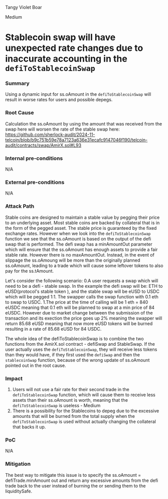 Tangy Violet Boar

Medium

# Stablecoin swap will have unexpected rate changes due to inaccurate accounting in the `defiToStablecoinSwap`

### Summary

Using a dynamic input for ss.oAmount in the `defiToStablecoinSwap` will result in worse rates for users and possible depegs.

### Root Cause

Calculation the ss.oAmount by using the amount that was received from the swap here will worsen the rate of the stable swap here:
https://github.com/sherlock-audit/2024-11-telcoin/blob/b9c751b59e78a7123a636e31ecafc9147046f190/telcoin-audit/contracts/swap/AmirX.sol#L93

### Internal pre-conditions

N/A

### External pre-conditions

N/A

### Attack Path

Stable coins are designed to maintain a stable value by pegging their price to an underlying asset. Most stable coins are backed by collateral that is in the form of the pegged asset. The stable price is guaranteed by the fixed exchange rates.
However when we look into the `defiToStablecoinSwap` function we see that the ss.oAmount is based on the output of the defi swap that is performed.
The defi swap has a minAmountOut parameter which will ensure that the ss.oAmount has enough assets to provide a fair stable rate.
However there is no maxAmountOut. Instead, in the event of slippage the ss.oAmoung will be more than the originally planned ss.oAmount, leading to a trade which will cause some leftover tokens to also pay for the ss.tAmount.

Let's consider the following scenario:
0.A user requests a swap which will need to be a defi - stable swap. In the example the defi swap will be: ETH to eUSD(protocol's stable token ), and the stable swap will be eUSD to USDC which will be pegged 1:1. The swapper calls the swap function with 0.1 eth to swap to USDC.
1.The price at the time of calling will be 1 eth = 840 eUSDC meaning that 0.1 eth will be planned to swap at a min price of 84 eUSDC. However due to market change between the submission of the transaction and its exection the price goes up 2% meaning the swapper will return 85.68 eUSD meaning that now more eUSD tokens will be burned resulting in a rate of 85.68 eUSD for 84 USDC. 

The whole idea of the defiToStablecoinSwap is to combine the two functions from the AmirX.sol contract - defiSwap and StableSwap.
If the user actually uses the `defiToStablecoinSwap`, they will receive less tokens than they would have, if they first used the `defiSwap` and then the `stablecoinSwap` function, because of the wrong update of ss.oAmount pointed out in the root cause.

### Impact

1. Users will not use a fair rate for their second trade in the `defiToStablecoinSwap` function, which will cause them to receive less assets than their ss.oAmount is worth, meaning that the `defiToStablecoinSwap` is useless - Medium
2. There is a possibility for the Stablecoins to depeg due to the excessive amounts that will be burned from the total supply when the `defiToStablecoinSwap` is used without actually changing the collateral that backs it up.

### PoC

N/A

### Mitigation

The best way to mitigate this issue is to specify the ss.oAmount = defiTrade.minAmount out and return any excessive amounts from the defi trade back to the user instead of burning the or sending them to the liquiditySafe.